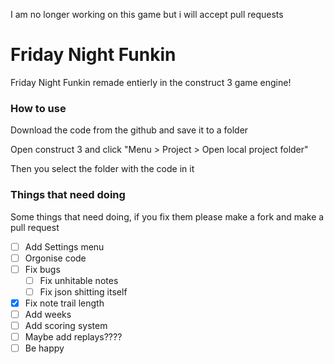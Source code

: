 I am no longer working on this game but i will accept pull requests

# Friday Night Funkin

Friday Night Funkin remade entierly in the construct 3 game engine!

### How to use

Download the code from the github and save it to a folder

Open construct 3 and click "Menu > Project > Open local project folder"

Then you select the folder with the code in it

### Things that need doing

Some things that need doing, if you fix them please make a fork and make a pull request

- [ ] Add Settings menu
- [ ] Orgonise code
- [ ] Fix bugs
    - [ ] Fix unhitable notes 
    - [ ] Fix json shitting itself
- [X] Fix note trail length
- [ ] Add weeks
- [ ] Add scoring system
- [ ] Maybe add replays????
- [ ] Be happy
